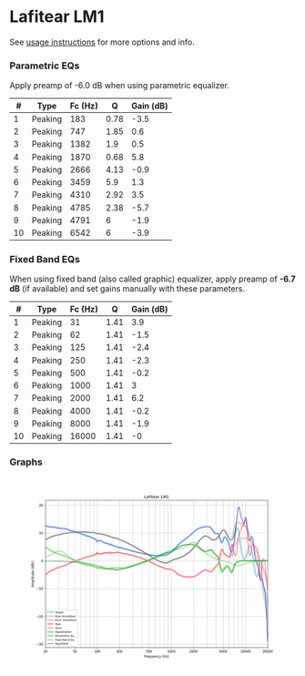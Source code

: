# Lafitear LM1
See [usage instructions](https://github.com/jaakkopasanen/AutoEq#usage) for more options and info.

### Parametric EQs
Apply preamp of -6.0 dB when using parametric equalizer.

|   # | Type    |   Fc (Hz) |    Q |   Gain (dB) |
|-----|---------|-----------|------|-------------|
|   1 | Peaking |       183 | 0.78 |        -3.5 |
|   2 | Peaking |       747 | 1.85 |         0.6 |
|   3 | Peaking |      1382 | 1.9  |         0.5 |
|   4 | Peaking |      1870 | 0.68 |         5.8 |
|   5 | Peaking |      2666 | 4.13 |        -0.9 |
|   6 | Peaking |      3459 | 5.9  |         1.3 |
|   7 | Peaking |      4310 | 2.92 |         3.5 |
|   8 | Peaking |      4785 | 2.38 |        -5.7 |
|   9 | Peaking |      4791 | 6    |        -1.9 |
|  10 | Peaking |      6542 | 6    |        -3.9 |

### Fixed Band EQs
When using fixed band (also called graphic) equalizer, apply preamp of **-6.7 dB** (if available) and set gains manually with these parameters.

|   # | Type    |   Fc (Hz) |    Q |   Gain (dB) |
|-----|---------|-----------|------|-------------|
|   1 | Peaking |        31 | 1.41 |         3.9 |
|   2 | Peaking |        62 | 1.41 |        -1.5 |
|   3 | Peaking |       125 | 1.41 |        -2.4 |
|   4 | Peaking |       250 | 1.41 |        -2.3 |
|   5 | Peaking |       500 | 1.41 |        -0.2 |
|   6 | Peaking |      1000 | 1.41 |         3   |
|   7 | Peaking |      2000 | 1.41 |         6.2 |
|   8 | Peaking |      4000 | 1.41 |        -0.2 |
|   9 | Peaking |      8000 | 1.41 |        -1.9 |
|  10 | Peaking |     16000 | 1.41 |        -0   |

### Graphs
![](./Lafitear%20LM1.png)
